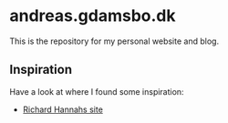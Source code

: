 # andreas.gdamsbo.dk

This is the repository for my personal website and blog.

## Inspiration

Have a look at where I found some inspiration:

-   [Richard Hannahs site](https://www.richardshanna.com/)
